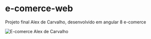 # e-comerce-web
 Projeto final Alex de Carvalho, desenvolvido em angular 8 e-comerce


![E-comerce Alex de Carvalho](https://i.imgur.com/EL89SGx.png)

